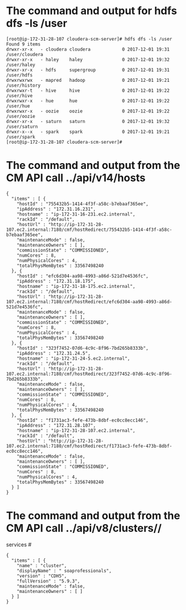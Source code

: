 
# The command and output for hdfs dfs -ls /user #

    [root@ip-172-31-28-107 cloudera-scm-server]# hdfs dfs -ls /user
	Found 9 items
	drwxr-xr-x   - cloudera cloudera            0 2017-12-01 19:31 /user/cloudera
	drwxr-xr-x   - haley    haley               0 2017-12-01 19:32 /user/haley
	drwxr-xr-x   - hdfs     supergroup          0 2017-12-01 19:31 /user/hdfs
	drwxrwxrwx   - mapred   hadoop              0 2017-12-01 19:21 /user/history
	drwxrwxr-t   - hive     hive                0 2017-12-01 19:22 /user/hive
	drwxrwxr-x   - hue      hue                 0 2017-12-01 19:22 /user/hue
	drwxrwxr-x   - oozie    oozie               0 2017-12-01 19:22 /user/oozie
	drwxr-xr-x   - saturn   saturn              0 2017-12-01 19:32 /user/saturn
	drwxr-x--x   - spark    spark               0 2017-12-01 19:21 /user/spark
	[root@ip-172-31-28-107 cloudera-scm-server]#


# The command and output from the CM API call ../api/v14/hosts #

	{
	  "items" : [ {
	    "hostId" : "755432b5-1414-4f3f-a58c-b7ebaaf365ee",
	    "ipAddress" : "172.31.16.231",
	    "hostname" : "ip-172-31-16-231.ec2.internal",
	    "rackId" : "/default",
	    "hostUrl" : "http://ip-172-31-28-107.ec2.internal:7180/cmf/hostRedirect/755432b5-1414-4f3f-a58c-b7ebaaf365ee",
	    "maintenanceMode" : false,
	    "maintenanceOwners" : [ ],
	    "commissionState" : "COMMISSIONED",
	    "numCores" : 8,
	    "numPhysicalCores" : 4,
	    "totalPhysMemBytes" : 33567498240
	  }, {
	    "hostId" : "efc6d304-aa98-4993-a86d-521d7e4536fc",
	    "ipAddress" : "172.31.18.175",
	    "hostname" : "ip-172-31-18-175.ec2.internal",
	    "rackId" : "/default",
	    "hostUrl" : "http://ip-172-31-28-107.ec2.internal:7180/cmf/hostRedirect/efc6d304-aa98-4993-a86d-521d7e4536fc",
	    "maintenanceMode" : false,
	    "maintenanceOwners" : [ ],
	    "commissionState" : "COMMISSIONED",
	    "numCores" : 8,
	    "numPhysicalCores" : 4,
	    "totalPhysMemBytes" : 33567498240
	  }, {
	    "hostId" : "323f7452-07d6-4c9c-8f96-7bd265b8333b",
	    "ipAddress" : "172.31.24.5",
	    "hostname" : "ip-172-31-24-5.ec2.internal",
	    "rackId" : "/default",
	    "hostUrl" : "http://ip-172-31-28-107.ec2.internal:7180/cmf/hostRedirect/323f7452-07d6-4c9c-8f96-7bd265b8333b",
	    "maintenanceMode" : false,
	    "maintenanceOwners" : [ ],
	    "commissionState" : "COMMISSIONED",
	    "numCores" : 8,
	    "numPhysicalCores" : 4,
	    "totalPhysMemBytes" : 33567498240
	  }, {
	    "hostId" : "f1731ac3-fefe-473b-8dbf-ec0cc8ecc146",
	    "ipAddress" : "172.31.28.107",
	    "hostname" : "ip-172-31-28-107.ec2.internal",
	    "rackId" : "/default",
	    "hostUrl" : "http://ip-172-31-28-107.ec2.internal:7180/cmf/hostRedirect/f1731ac3-fefe-473b-8dbf-ec0cc8ecc146",
	    "maintenanceMode" : false,
	    "maintenanceOwners" : [ ],
	    "commissionState" : "COMMISSIONED",
	    "numCores" : 8,
	    "numPhysicalCores" : 4,
	    "totalPhysMemBytes" : 33567498240
	  } ]
	}





# The command and output from the CM API call ../api/v8/clusters/<githubName>/
services #


	{
	  "items" : [ {
	    "name" : "cluster",
	    "displayName" : " soaprofessionals",
	    "version" : "CDH5",
	    "fullVersion" : "5.9.3",
	    "maintenanceMode" : false,
	    "maintenanceOwners" : [ ]
	  } ]
	}